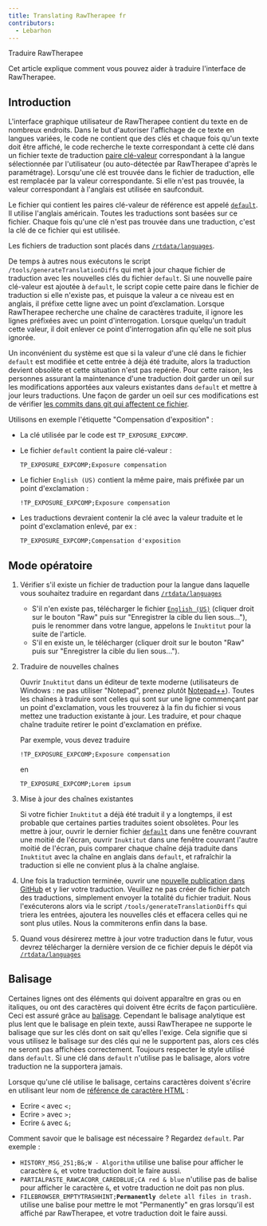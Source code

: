 ```yaml
---
title: Translating RawTherapee fr
contributors:
  - Lebarhon
---
```


<div class="pagetitle">

Traduire RawTherapee

</div>

Cet article explique comment vous pouvez aider à traduire l'interface de
RawTherapee.

## Introduction

L'interface graphique utilisateur de RawTherapee contient du texte en de
nombreux endroits. Dans le but d'autoriser l'affichage de ce texte en
langues variées, le code ne contient que des clés et chaque fois qu'un
texte doit être affiché, le code recherche le texte correspondant à
cette clé dans un fichier texte de traduction [paire
clé-valeur](https://en.wikipedia.org/wiki/Attribute–value_pair)
correspondant à la langue sélectionnée par l'utilisateur (ou
auto-détectée par RawTherapee d'après le paramétrage). Lorsqu'une clé
est trouvée dans le fichier de traduction, elle est remplacée par la
valeur correspondante. Si elle n'est pas trouvée, la valeur
correspondant à l'anglais est utilisée en saufconduit.

Le fichier qui contient les paires clé-valeur de référence est appelé
[`default`](https://github.com/Beep6581/RawTherapee/blob/dev/rtdata/languages/default).
Il utilise l'anglais américain. Toutes les traductions sont basées sur
ce fichier. Chaque fois qu'une clé n'est pas trouvée dans une
traduction, c'est la clé de ce fichier qui est utilisée.

Les fichiers de traduction sont placés dans
[`/rtdata/languages`](https://github.com/Beep6581/RawTherapee/blob/dev/rtdata/languages/).

De temps à autres nous exécutons le script
`/tools/generateTranslationDiffs` qui met à jour chaque fichier de
traduction avec les nouvelles clés du fichier `default`. Si une nouvelle
paire clé-valeur est ajoutée à `default`, le script copie cette paire
dans le fichier de traduction si elle n'existe pas, et puisque la valeur
a ce niveau est en anglais, il préfixe cette ligne avec un point
d’exclamation. Lorsque RawTherapee recherche une chaîne de caractères
traduite, il ignore les lignes préfixées avec un point d'interrogation.
Lorsque quelqu'un traduit cette valeur, il doit enlever ce point
d'interrogation afin qu'elle ne soit plus ignorée.

Un inconvénient du système est que si la valeur d'une clé dans le
fichier `default` est modifiée et cette entrée à déjà été traduite,
alors la traduction devient obsolète et cette situation n'est pas
repérée. Pour cette raison, les personnes assurant la maintenance d'une
traduction doit garder un œil sur les modifications apportées aux
valeurs existantes dans `default` et mettre à jour leurs traductions.
Une façon de garder un oeil sur ces modifications est de vérifier [les
commits dans git qui affectent ce
fichier](https://github.com/Beep6581/RawTherapee/commits/dev/rtdata/languages/default).

Utilisons en exemple l'étiquette "Compensation d'exposition" :

- La clé utilisée par le code est `TP_EXPOSURE_EXPCOMP`.
- Le fichier `default` contient la paire clé-valeur :
    
  `TP_EXPOSURE_EXPCOMP;Exposure compensation`
- Le fichier `English (US)` contient la même paire, mais préfixée par un
  point d'exclamation :
    
  `!TP_EXPOSURE_EXPCOMP;Exposure compensation`
- Les traductions devraient contenir la clé avec la valeur traduite et
  le point d'exclamation enlevé, par ex :
    
  `TP_EXPOSURE_EXPCOMP;Compensation d'exposition`

## Mode opératoire

1.  Vérifier s'il existe un fichier de traduction pour la langue dans
    laquelle vous souhaitez traduire en regardant dans
    [`/rtdata/languages`](https://github.com/Beep6581/RawTherapee/tree/dev/rtdata/languages)
    - S'il n'en existe pas, télécharger le fichier
      [`English (US)`](https://github.com/Beep6581/RawTherapee/blob/dev/rtdata/languages/English%20(US))
      (cliquer droit sur le bouton "Raw" puis sur "Enregistrer la cible
      du lien sous..."), puis le renommer dans votre langue, appelons le
      `Inuktitut` pour la suite de l'article.
    - S'il en existe un, le télécharger (cliquer droit sur le bouton
      "Raw" puis sur "Enregistrer la cible du lien sous...").
2.  Traduire de nouvelles chaînes
      
    Ouvrir `Inuktitut` dans un éditeur de texte moderne (utilisateurs de
    Windows : ne pas utiliser "Notepad", prenez plutôt
    [Notepad++](https://notepad-plus-plus.org/)). Toutes les chaînes à
    traduire sont celles qui sont sur une ligne commençant par un point
    d'exclamation, vous les trouverez à la fin du fichier si vous mettez
    une traduction existante à jour. Les traduire, et pour chaque chaîne
    traduite retirer le point d'exclamation en préfixe.

    Par exemple, vous devez traduire

    `!TP_EXPOSURE_EXPCOMP;Exposure compensation`

    en

    `TP_EXPOSURE_EXPCOMP;Lorem ipsum`
3.  Mise à jour des chaînes existantes
      
    Si votre fichier `Inuktitut` a déjà été traduit il y a longtemps, il
    est probable que certaines parties traduites soient obsolètes. Pour
    les mettre à jour, ouvrir le dernier fichier
    [`default`](https://github.com/Beep6581/RawTherapee/blob/dev/rtdata/languages/default)
    dans une fenêtre couvrant une moitié de l'écran, ouvrir `Inuktitut`
    dans une fenêtre couvrant l'autre moitié de l'écran, puis comparer
    chaque chaîne déjà traduite dans `Inuktitut` avec la chaîne en
    anglais dans `default`, et rafraîchir la traduction si elle ne
    convient plus à la chaîne anglaise.
4.  Une fois la traduction terminée, ouvrir une [nouvelle publication
    dans GitHub](https://github.com/Beep6581/RawTherapee/issues/new) et
    y lier votre traduction. Veuillez ne pas créer de fichier patch des
    traductions, simplement envoyer la totalité du fichier traduit. Nous
    l'exécuterons alors via le script `/tools/generateTranslationDiffs`
    qui triera les entrées, ajoutera les nouvelles clés et effacera
    celles qui ne sont plus utiles. Nous la commiterons enfin dans la
    base.
5.  Quand vous désirerez mettre à jour votre traduction dans le futur,
    vous devrez télécharger la dernière version de ce fichier depuis le
    dépôt via
    [`/rtdata/languages`](https://github.com/Beep6581/RawTherapee/tree/dev/rtdata/languages)

## Balisage

Certaines lignes ont des éléments qui doivent apparaître en gras ou en
italiques, ou ont des caractères qui doivent être écrits de façon
particulière. Ceci est assuré grâce au
[balisage](https://en.wikipedia.org/wiki/Markup_language). Cependant le
balisage analytique est plus lent que le balisage en plein texte, aussi
RawTherapee ne supporte le balisage que sur les clés dont on sait
qu'elles l'exige. Cela signifie que si vous utilisez le balisage sur des
clés qui ne le supportent pas, alors ces clés ne seront pas affichées
correctement. Toujours respecter le style utilisé dans `default`. Si une
clé dans `default` n'utilise pas le balisage, alors votre traduction ne
la supportera jamais.

Lorsque qu'une clé utilise le balisage, certains caractères doivent
s'écrire en utilisant leur nom de [référence de caractère
HTML](https://fr.wikipedia.org/wiki/Liste_des_entit%C3%A9s_caract%C3%A8re_de_XML_et_HTML)
:

- Ecrire `<` avec `<;`
- Ecrire `>` avec `>;`
- Ecrire `&` avec `&;`

Comment savoir que le balisage est nécessaire ? Regardez `default`. Par
exemple :

- `HISTORY_MSG_251;B&;W - Algorithm` utilise une balise pour afficher le
  caractère `&`, et votre traduction doit le faire aussi.
- `PARTIALPASTE_RAWCACORR_CAREDBLUE;CA red & blue` n'utilise pas de
  balise pour afficher le caractère `&`, et votre traduction ne doit pas
  non plus.
- `FILEBROWSER_EMPTYTRASHHINT;`<b>`Permanently`</b>` delete all files in trash.`
  utilise une balise pour mettre le mot "Permanently" en gras lorsqu'il
  est affiché par RawTherapee, et votre traduction doit le faire aussi.
